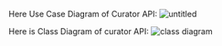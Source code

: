 Here Use Case Diagram of Curator API:
![untitled](https://cloud.githubusercontent.com/assets/6355277/13342459/5480e9c2-dc74-11e5-8b22-06a2598bd335.png)

Here is Class Diagram of curator API:
![class diagram](https://cloud.githubusercontent.com/assets/6355277/13346348/3a9a3c4c-dc98-11e5-82a9-b25cceee57fd.png)